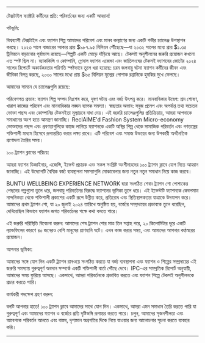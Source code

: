 ---

টেক্সটাইল ফ্যাক্টরি কর্মীদের প্রতি: পরিবর্তনের জন্য একটি আহ্বান!

পটভূমি:

বিশ্বব্যাপী টেক্সটাইল এবং ফ্যাশন শিল্প আমাদের পরিবেশ এবং মানব কল্যাণের জন্য একটি গভীর চ্যালেঞ্জ উপস্থাপন করছে। ২০২৩ সালে বাজারের আকার প্রায় $৯৮৭.৯৫ বিলিয়ন পৌঁছেছে—যা ২০৩২ সালের মধ্যে প্রায় $১.৩৫ ট্রিলিয়নে বাড়ানোর পূর্বাভাস রয়েছে—শিল্পটি একটি মোড়ে দাঁড়িয়ে আছে। টেকসই অনুশীলনের জরুরি প্রয়োজন কখনো এত স্পষ্ট ছিল না। ম্যাককিন্সি ও কোম্পানি, গ্লোবাল ফ্যাশন এজেন্ডা এবং জাতিসংঘের টেকসই ফ্যাশনের জোটের ২০২৪ সালের রিপোর্টে অকার্যকরতার পরিণতি স্পষ্টভাবে তুলে ধরা হয়েছে: চরম জলবায়ু ঘটনা ফ্যাশন কর্মীদের জীবন এবং জীবিকা বিপন্ন করছে, ২০৩০ সালের মধ্যে প্রায় $৬৫ বিলিয়ন মূল্যের পোশাক রপ্তানিকে হুমকির মুখে ফেলছে।

আমাদের সামনে যে চ্যালেঞ্জগুলি রয়েছে:

পরিবেশগত প্রভাব: ফ্যাশন শিল্প সম্পদ নিঃশেষ করে, দূষণ ঘটায় এবং বর্জ্য উৎপন্ন করে।
মানবাধিকার উদ্বেগ: শ্রম শোষণ, খারাপ কাজের পরিবেশ এবং মানবাধিকার লঙ্ঘন ব্যাপক সমস্যা।
স্বচ্ছতার অভাব: সবুজ প্রলেপ এবং অপর্যাপ্ত তথ্য সচেতন ভোক্তা পছন্দ এবং কোম্পানির টেকসইতা মূল্যায়নে বাধা দেয়।
এই জরুরি চ্যালেঞ্জগুলির প্রতিক্রিয়ায়, আমরা আপনাকে সমাধানের অংশ হতে আমন্ত্রণ জানাচ্ছি। ReclAIME'd Fashion System Micro-economy ভোক্তাদের পছন্দ এবং প্রবণতাগুলিকে কাজে লাগিয়ে ফ্যাশনকে একটি অস্থির শিল্প থেকে সামাজিক পরিবর্তন এবং গণতন্ত্রের শক্তিশালী মাধ্যম হিসেবে রূপান্তরিত করার লক্ষ্য রাখে। এটি পরিবেশ এবং সমাজ উভয়ের জন্য উপকারী অর্থনৈতিক প্রণোদনা তৈরির সময়।

১০০ ট্র্যাশন ক্লাবের পরিচয়:

আমরা ফ্যাশন ডিজাইনার, এজেন্সি, ইভেন্ট প্রচারক এবং সকল সংশ্লিষ্ট অংশীদারদের ১০০ ট্র্যাশন ক্লাবে যোগ দিতে আহ্বান জানাচ্ছি। এই উদ্যোগটি বৈশ্বিক বর্জ্য ব্যবস্থাপনা সমস্যাগুলি মোকাবেলার জন্য নতুন নতুন সমাধান নিয়ে কাজ করবে।

BUNTU WELLBEING EXPERIENCE NETWORK দ্বারা সংগঠিত শেবাং ট্র্যাশন শো পোশাকের পেছনের গল্পগুলো তুলে ধরে, জলবায়ু পরিবর্তনের বিরুদ্ধে ফ্যাশনের ভূমিকা তুলে ধরে। এই ইভেন্টটি ফ্যাশনকে কেবলমাত্র নান্দনিকতা থেকে শক্তিশালী প্রকাশের একটি রূপে উন্নীত করে, প্রতিরোধ এবং স্থিতিস্থাপকতার যাত্রাকে উদযাপন করে। আমাদের প্রথম ট্র্যাশন শো, যা ২০ জুলাই ২০২৪ তারিখে অনুষ্ঠিত হয়, বর্জ্যের সম্প্রদায়ের প্রভাবকে তুলে ধরেছিল, দেখিয়েছিল কিভাবে ফ্যাশন জগত পরিবর্তনের পক্ষে কথা বলতে পারে।

এই জরুরি পরিস্থিতি বিবেচনা করুন: আমাদের শেষ ট্র্যাশন শোর মাত্র তিন সপ্তাহ পরে, ২০ কিলোমিটার দূরে একটি ল্যান্ডফিলের কারণে ৪০ জনেরও বেশি মানুষের প্রাণহানি ঘটে। এখন কাজ করার সময়, এবং আমাদের আপনার কণ্ঠস্বরের প্রয়োজন।

আপনার ভূমিকা:

আমাদের সঙ্গে যোগ দিন একটি ট্র্যাশন রানওয়ে সংগঠিত করতে যা বর্জ্য ব্যবস্থাপনা এবং ফ্যাশন ও শিল্পের সম্প্রদায়ের এই জরুরি সমস্যায় গুরুত্বপূর্ণ অবদান সম্পর্কে একটি শক্তিশালী বার্তা পৌঁছে দেবে। IPC-এর সাম্প্রতিক রিপোর্ট অনুযায়ী, আমাদের সময় ফুরিয়ে আসছে। একসাথে, আমরা পরিবর্তনকে প্রভাবিত করতে এবং ফ্যাশন শিল্পে টেকসই অনুশীলনকে প্রচার করতে পারি।

কার্যকরী পদক্ষেপ গ্রহণ করুন:

বলটি আপনার হাতে! ১০০ ট্র্যাশন ক্লাবে আমাদের সাথে যোগ দিন। একসাথে, আমরা এমন সমাধান তৈরি করতে পারি যা গুরুত্বপূর্ণ এবং আমাদের ফ্যাশন ও বর্জ্যের প্রতি দৃষ্টিভঙ্গি রূপান্তর করতে পারে। চলুন, আমাদের সৃজনশীলতা এবং আবেগকে পরিবর্তন আনতে এবং বাস্তব, দৃশ্যমান অগ্রগতির দিকে নিয়ে যাওয়ার জন্য আলোচনার সূচনা করতে ব্যবহার করি।

---